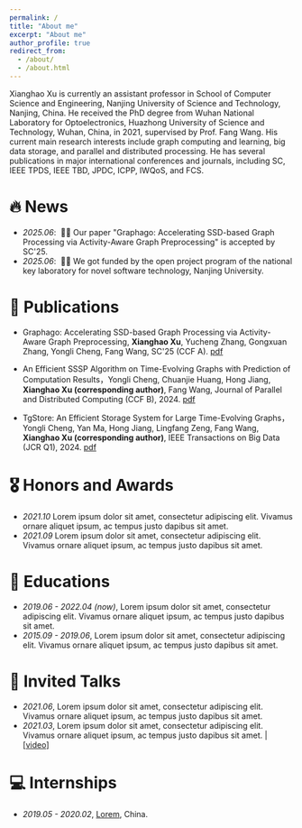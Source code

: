 ```yaml
---
permalink: /
title: "About me"
excerpt: "About me"
author_profile: true
redirect_from: 
  - /about/
  - /about.html
---
```


<span class='anchor' id='about-me'></span>

Xianghao Xu is currently an assistant professor in School of Computer Science and Engineering, Nanjing University of Science and Technology, Nanjing, China. He received the PhD degree from Wuhan National Laboratory for Optoelectronics, Huazhong University of Science and Technology, Wuhan, China, in 2021, supervised by Prof. Fang Wang. His current main research interests include graph computing and learning, big data storage, and parallel and distributed processing. He
has several publications in major international conferences and journals, including SC, IEEE TPDS, IEEE TBD, JPDC, ICPP, IWQoS, and FCS.


# 🔥 News
- *2025.06*: &nbsp;🎉🎉 Our paper "Graphago: Accelerating SSD-based Graph Processing via Activity-Aware Graph Preprocessing" is accepted by SC'25.
- *2025.06*: &nbsp;🎉🎉 We got funded by the open project program of the national key laboratory for novel software technology, Nanjing University. 

# 📝 Publications 

- Graphago: Accelerating SSD-based Graph Processing via Activity-Aware Graph Preprocessing, **Xianghao Xu**, Yucheng Zhang, Gongxuan Zhang, Yongli Cheng, Fang Wang, SC'25 (CCF A).
[pdf](https://doi.org/10.1145/3712285.3759851)

- An Efficient SSSP Algorithm on Time-Evolving Graphs with Prediction of Computation Results，Yongli Cheng, Chuanjie Huang, Hong Jiang, **Xianghao Xu (corresponding author)**, Fang Wang, Journal of Parallel and Distributed Computing (CCF B), 2024.
[pdf](https://ranger.uta.edu/~jiang/publication/Journals/2024/JPDC(SSSP%20algorithm,%20Yongli%20Cheng).pdf)

- TgStore: An Efficient Storage System for Large Time-Evolving Graphs，Yongli Cheng, Yan Ma, Hong Jiang, Lingfang Zeng, Fang Wang, **Xianghao Xu (corresponding author)**, IEEE Transactions on Big Data (JCR Q1), 2024.
[pdf](https://ranger.uta.edu/~jiang/publication/Journals/2024/IEEE-TBD(TgStore).pdf)

# 🎖 Honors and Awards
- *2021.10* Lorem ipsum dolor sit amet, consectetur adipiscing elit. Vivamus ornare aliquet ipsum, ac tempus justo dapibus sit amet. 
- *2021.09* Lorem ipsum dolor sit amet, consectetur adipiscing elit. Vivamus ornare aliquet ipsum, ac tempus justo dapibus sit amet. 

# 📖 Educations
- *2019.06 - 2022.04 (now)*, Lorem ipsum dolor sit amet, consectetur adipiscing elit. Vivamus ornare aliquet ipsum, ac tempus justo dapibus sit amet. 
- *2015.09 - 2019.06*, Lorem ipsum dolor sit amet, consectetur adipiscing elit. Vivamus ornare aliquet ipsum, ac tempus justo dapibus sit amet. 

# 💬 Invited Talks
- *2021.06*, Lorem ipsum dolor sit amet, consectetur adipiscing elit. Vivamus ornare aliquet ipsum, ac tempus justo dapibus sit amet. 
- *2021.03*, Lorem ipsum dolor sit amet, consectetur adipiscing elit. Vivamus ornare aliquet ipsum, ac tempus justo dapibus sit amet.  \| [\[video\]](https://github.com/)

# 💻 Internships
- *2019.05 - 2020.02*, [Lorem](https://github.com/), China.
